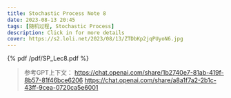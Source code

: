 ```yaml
---
title: Stochastic Process Note 8
date: 2023-08-13 20:45
tags: [随机过程, Stochastic Process]
description: Click in for more details
cover: https://s2.loli.net/2023/08/13/ZTDbKp2jqPUyoN6.jpg
---
```


{% pdf /pdf/SP_Lec8.pdf %}





> 参考GPT上下文：
> https://chat.openai.com/share/1b2740e7-81ab-419f-8b57-81f46bce6206
> https://chat.openai.com/share/a8a1f7a2-2b1c-43ff-9cea-0720ca5e6001